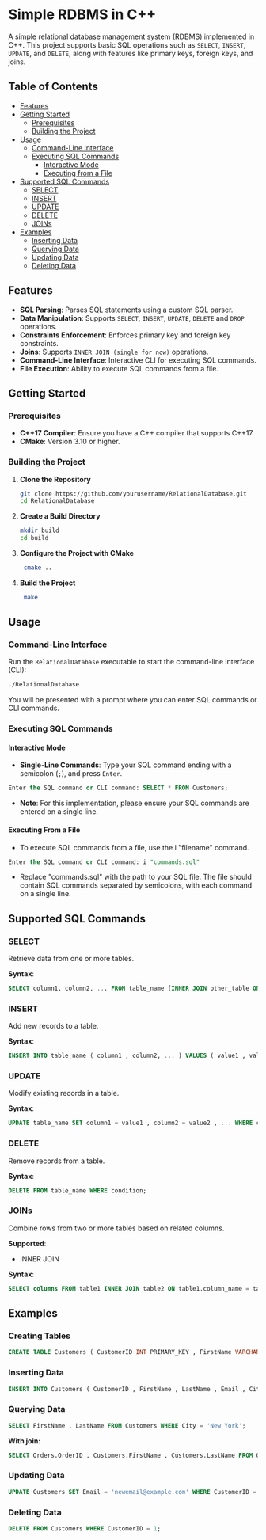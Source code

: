 # Simple RDBMS in C++

A simple relational database management system (RDBMS) implemented in C++. This project supports basic SQL operations such as `SELECT`, `INSERT`, `UPDATE`, and `DELETE`, along with features like primary keys, foreign keys, and joins.

## Table of Contents

-   [Features](#features)
-   [Getting Started](#getting-started)
    -   [Prerequisites](#prerequisites)
    -   [Building the Project](#building-the-project)
-   [Usage](#usage)
    -   [Command-Line Interface](#command-line-interface)
    -   [Executing SQL Commands](#executing-sql-commands)
        -   [Interactive Mode](#interactive-mode)
        -   [Executing from a File](#executing-from-a-file)
-   [Supported SQL Commands](#supported-sql-commands)
    -   [SELECT](#select)
    -   [INSERT](#insert)
    -   [UPDATE](#update)
    -   [DELETE](#delete)
    -   [JOINs](#joins)
-   [Examples](#examples)
    -   [Inserting Data](#inserting-data)
    -   [Querying Data](#querying-data)
    -   [Updating Data](#updating-data)
    -   [Deleting Data](#deleting-data)

## Features

-   **SQL Parsing**: Parses SQL statements using a custom SQL parser.
-   **Data Manipulation**: Supports `SELECT`, `INSERT`, `UPDATE`, `DELETE` and `DROP` operations.
-   **Constraints Enforcement**: Enforces primary key and foreign key constraints.
-   **Joins**: Supports `INNER JOIN (single for now)` operations.
-   **Command-Line Interface**: Interactive CLI for executing SQL commands.
-   **File Execution**: Ability to execute SQL commands from a file.

## Getting Started

### Prerequisites

-   **C++17 Compiler**: Ensure you have a C++ compiler that supports C++17.
-   **CMake**: Version 3.10 or higher.

### Building the Project

1. **Clone the Repository**

    ```bash
    git clone https://github.com/yourusername/RelationalDatabase.git
    cd RelationalDatabase

    ```

2. **Create a Build Directory**

    ```bash
    mkdir build
    cd build
    ```

3. **Configure the Project with CMake**

    ```bash
     cmake ..
    ```

4. **Build the Project**
    ```bash
     make
    ```

## Usage

### Command-Line Interface

Run the `RelationalDatabase` executable to start the command-line interface (CLI):

```bash
./RelationalDatabase
```

You will be presented with a prompt where you can enter SQL commands or CLI commands.

### Executing SQL Commands

#### Interactive Mode

-   **Single-Line Commands**: Type your SQL command ending with a semicolon (`;`), and press `Enter`.

```sql
Enter the SQL command or CLI command: SELECT * FROM Customers;
```

-   **Note**: For this implementation, please ensure your SQL commands are entered on a single line.

#### Executing From a File

-   To execute SQL commands from a file, use the i "filename" command.

```sql
Enter the SQL command or CLI command: i "commands.sql"
```

-   Replace "commands.sql" with the path to your SQL file. The file should contain SQL commands separated by semicolons, with each command on a single line.

## Supported SQL Commands

### SELECT

Retrieve data from one or more tables.

**Syntax**:

```sql
SELECT column1, column2, ... FROM table_name [INNER JOIN other_table ON condition] [WHERE condition];
```

### INSERT

Add new records to a table.

**Syntax**:

```sql
INSERT INTO table_name ( column1 , column2, ... ) VALUES ( value1 , value2 , ... );

```

### UPDATE

Modify existing records in a table.

**Syntax**:

```sql
UPDATE table_name SET column1 = value1 , column2 = value2 , ... WHERE condition;
```

### DELETE

Remove records from a table.

**Syntax**:

```sql
DELETE FROM table_name WHERE condition;
```

### JOINs

Combine rows from two or more tables based on related columns.

**Supported**:

-   INNER JOIN

**Syntax**:

```sql
SELECT columns FROM table1 INNER JOIN table2 ON table1.column_name = table2.column_name [WHERE condition];
```

## Examples

### Creating Tables

```sql
CREATE TABLE Customers ( CustomerID INT PRIMARY_KEY , FirstName VARCHAR(100), LastName VARCHAR(100), Email VARCHAR(100), City VARCHAR(100) ) ;
```

### Inserting Data

```sql
INSERT INTO Customers ( CustomerID , FirstName , LastName , Email , City ) VALUES ( 1 , 'Alice' , 'Smith' , 'alice@example.com' , 'New York' );
```

### Querying Data

```sql
SELECT FirstName , LastName FROM Customers WHERE City = 'New York';
```

**With join:**

```sql
SELECT Orders.OrderID , Customers.FirstName , Customers.LastName FROM Orders INNER JOIN Customers ON Orders.CustomerID = Customers.CustomerID WHERE Orders.TotalAmount > 100.00;
```

### Updating Data

```sql
UPDATE Customers SET Email = 'newemail@example.com' WHERE CustomerID = 1;
```

### Deleting Data

```sql
DELETE FROM Customers WHERE CustomerID = 1;
```
